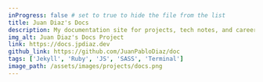 ```yaml
---
inProgress: false # set to true to hide the file from the list
title: Juan Diaz's Docs
description: My documentation site for projects, tech notes, and career advancement.
img_alt: Juan Diaz's Docs Project
link: https://docs.jpdiaz.dev
github_link: https://github.com/JuanPabloDiaz/doc
tags: ['Jekyll', 'Ruby', 'JS', 'SASS', 'Terminal']
image_path: /assets/images/projects/docs.png
---
```

